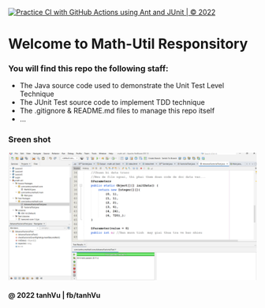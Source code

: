 [![Practice CI with GitHub Actions using Ant and JUnit | © 2022](https://github.com/CallMeHappy22/math-util/actions/workflows/math-util.yml/badge.svg)](https://github.com/CallMeHappy22/math-util/actions/workflows/math-util.yml)
# Welcome to Math-Util Responsitory

### You will find this repo the following staff:

* The Java source code used to demonstrate the Unit Test Level Technique
* The JUnit Test source code to implement TDD technique
* The .gitignore & README.md files to manage this repo itself
* ...

### Sreen shot

![](https://github.com/CallMeHappy22/math-util/blob/main/images/math-util.png)

#### @ 2022 tanhVu | fb/tanhVu

